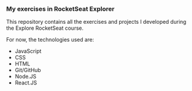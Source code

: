 ### My exercises in RocketSeat Explorer

This repository contains all the exercises and projects I developed during the Explore RocketSeat course.

For now, the technologies used are:

- JavaScript
- CSS
- HTML
- Git/GitHub
- Node.JS
- React.JS
 

